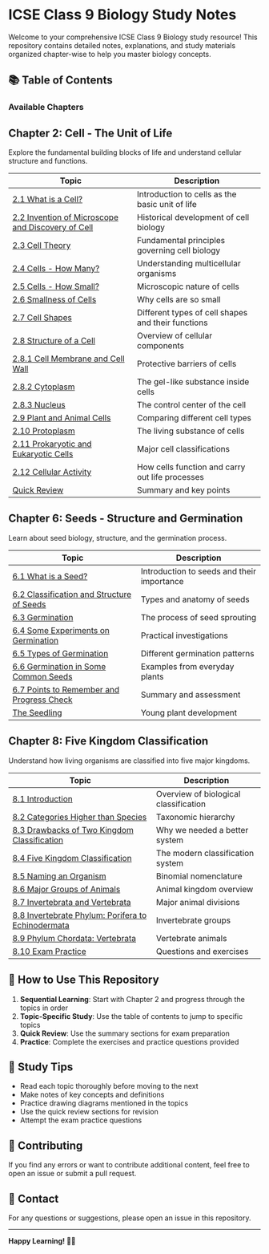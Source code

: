 # ICSE Class 9 Biology Study Notes

Welcome to your comprehensive ICSE Class 9 Biology study resource! This repository contains detailed notes, explanations, and study materials organized chapter-wise to help you master biology concepts.

## 📚 Table of Contents

### Available Chapters

## Chapter 2: Cell - The Unit of Life
Explore the fundamental building blocks of life and understand cellular structure and functions.

| Topic                                                                                                                                  | Description                                        |
| -------------------------------------------------------------------------------------------------------------------------------------- | -------------------------------------------------- |
| [2.1 What is a Cell?](./02-cell-the-unit-of-life/02.01_What_is_a_Cell.md)                                                              | Introduction to cells as the basic unit of life    |
| [2.2 Invention of Microscope and Discovery of Cell](./02-cell-the-unit-of-life/02.02_Invention_of_Microscope_and_Discovery_of_Cell.md) | Historical development of cell biology             |
| [2.3 Cell Theory](./02-cell-the-unit-of-life/02.03_Cell_Theory.md)                                                                     | Fundamental principles governing cell biology      |
| [2.4 Cells - How Many?](./02-cell-the-unit-of-life/02.04_Cells_How_Many.md)                                                            | Understanding multicellular organisms              |
| [2.5 Cells - How Small?](./02-cell-the-unit-of-life/02.05_Cells_How_Small.md)                                                          | Microscopic nature of cells                        |
| [2.6 Smallness of Cells](./02-cell-the-unit-of-life/02.06_Smallness_of_Cells.md)                                                       | Why cells are so small                             |
| [2.7 Cell Shapes](./02-cell-the-unit-of-life/02.07_Cell_Shapes.md)                                                                     | Different types of cell shapes and their functions |
| [2.8 Structure of a Cell](./02-cell-the-unit-of-life/02.08.00_Structure_of_a_Cell.md)                                                  | Overview of cellular components                    |
| [2.8.1 Cell Membrane and Cell Wall](./02-cell-the-unit-of-life/02.08.1_Cell_Membrane_and_Cell_Wall.md)                                 | Protective barriers of cells                       |
| [2.8.2 Cytoplasm](./02-cell-the-unit-of-life/02.08.2_Cytoplasm.md)                                                                     | The gel-like substance inside cells                |
| [2.8.3 Nucleus](./02-cell-the-unit-of-life/02.08.3_Nucleus.md)                                                                         | The control center of the cell                     |
| [2.9 Plant and Animal Cells](./02-cell-the-unit-of-life/02.09_Plant_and_Animal_Cells.md)                                               | Comparing different cell types                     |
| [2.10 Protoplasm](./02-cell-the-unit-of-life/02.10_Protoplasm.md)                                                                      | The living substance of cells                      |
| [2.11 Prokaryotic and Eukaryotic Cells](./02-cell-the-unit-of-life/02.11_Prokaryotic_and_Eukaryotic_Cells.md)                          | Major cell classifications                         |
| [2.12 Cellular Activity](./02-cell-the-unit-of-life/02.12_Cellular_Activity.md)                                                        | How cells function and carry out life processes    |
| [Quick Review](./02-cell-the-unit-of-life/2.2_quick_review.md)                                                                         | Summary and key points                             |

## Chapter 6: Seeds - Structure and Germination
Learn about seed biology, structure, and the germination process.

| Topic                                                                                                                          | Description                                |
| ------------------------------------------------------------------------------------------------------------------------------ | ------------------------------------------ |
| [6.1 What is a Seed?](./06-Seeds-Structure-and-Germination/6.1-what-is-a-seed.md)                                              | Introduction to seeds and their importance |
| [6.2 Classification and Structure of Seeds](./06-Seeds-Structure-and-Germination/6.2-classification-and-structure-of-seeds.md) | Types and anatomy of seeds                 |
| [6.3 Germination](./06-Seeds-Structure-and-Germination/6.3-germination.md)                                                     | The process of seed sprouting              |
| [6.4 Some Experiments on Germination](./06-Seeds-Structure-and-Germination/6.4-some-experiments-on-germination.md)             | Practical investigations                   |
| [6.5 Types of Germination](./06-Seeds-Structure-and-Germination/6.5-types-of-germination.md)                                   | Different germination patterns             |
| [6.6 Germination in Some Common Seeds](./06-Seeds-Structure-and-Germination/6.6-germination-in-some-common-seeds.md)           | Examples from everyday plants              |
| [6.7 Points to Remember and Progress Check](./06-Seeds-Structure-and-Germination/6.7-points-to-remember-and-progress-check.md) | Summary and assessment                     |
| [The Seedling](./06-Seeds-Structure-and-Germination/the-seedling.md)                                                           | Young plant development                    |

## Chapter 8: Five Kingdom Classification
Understand how living organisms are classified into five major kingdoms.

| Topic                                                                                                                                       | Description                           |
| ------------------------------------------------------------------------------------------------------------------------------------------- | ------------------------------------- |
| [8.1 Introduction](./08-Five-Kingdom-Classification/8.1-introduction.md)                                                                    | Overview of biological classification |
| [8.2 Categories Higher than Species](./08-Five-Kingdom-Classification/8.2-categories-higher-than-species.md)                                | Taxonomic hierarchy                   |
| [8.3 Drawbacks of Two Kingdom Classification](./08-Five-Kingdom-Classification/8.3-drawbacks-of-two-kingdom-classification.md)              | Why we needed a better system         |
| [8.4 Five Kingdom Classification](./08-Five-Kingdom-Classification/8.4-five-kingdom-classification.md)                                      | The modern classification system      |
| [8.5 Naming an Organism](./08-Five-Kingdom-Classification/8.5-naming-an-organism.md)                                                        | Binomial nomenclature                 |
| [8.6 Major Groups of Animals](./08-Five-Kingdom-Classification/8.6-major-groups-of-animals.md)                                              | Animal kingdom overview               |
| [8.7 Invertebrata and Vertebrata](./08-Five-Kingdom-Classification/8.7-invertebrata-and-vertebrata.md)                                      | Major animal divisions                |
| [8.8 Invertebrate Phylum: Porifera to Echinodermata](./08-Five-Kingdom-Classification/8.8-invertebrate-phylum-porifera-to-echinodermata.md) | Invertebrate groups                   |
| [8.9 Phylum Chordata: Vertebrata](./08-Five-Kingdom-Classification/8.9-phylum-chordata-vertebrata.md)                                       | Vertebrate animals                    |
| [8.10 Exam Practice](./08-Five-Kingdom-Classification/8.10-exam-practice.md)                                                                | Questions and exercises               |

## 🎯 How to Use This Repository

1. **Sequential Learning**: Start with Chapter 2 and progress through the topics in order
2. **Topic-Specific Study**: Use the table of contents to jump to specific topics
3. **Quick Review**: Use the summary sections for exam preparation
4. **Practice**: Complete the exercises and practice questions provided

## 📝 Study Tips

- Read each topic thoroughly before moving to the next
- Make notes of key concepts and definitions
- Practice drawing diagrams mentioned in the topics
- Use the quick review sections for revision
- Attempt the exam practice questions

## 🤝 Contributing

If you find any errors or want to contribute additional content, feel free to open an issue or submit a pull request.

## 📧 Contact

For any questions or suggestions, please open an issue in this repository.

---

**Happy Learning! 🌱🔬**
